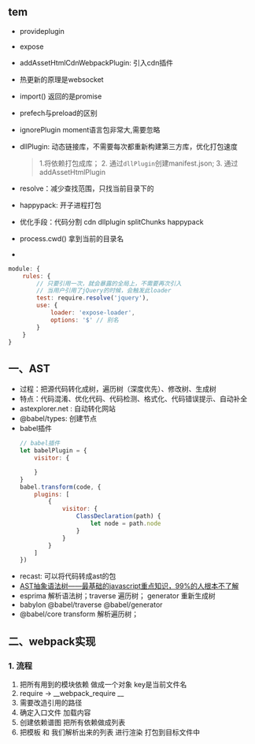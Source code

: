 

## tem
- provideplugin 
- expose
- addAssetHtmlCdnWebpackPlugin: 引入cdn插件
- 热更新的原理是websocket
- import() 返回的是promise
- prefech与preload的区别
- ignorePlugin moment语言包非常大,需要忽略 
- dllPlugin: 动态链接库，不需要每次都重新构建第三方库，优化打包速度
    > 1.将依赖打包成库； 2. 通过`dllPlugin`创建manifest.json; 3. 通过addAssetHtmlPlugin

- resolve：减少查找范围，只找当前目录下的
- happypack: 开子进程打包
- 优化手段：代码分割  cdn  dllplugin  splitChunks  happypack
- process.cwd() 拿到当前的目录名
- 

```js
module: {
    rules: {
        // 只要引用一次，就会暴露的全局上，不需要再次引入
        // 当用户引用了jQuery的时候，会触发此loader
        test: require.resolve('jquery'),
        use: {
            loader: 'expose-loader',
            options: '$' // 别名
        }
    }
}
```

## 一、AST
- 过程：把源代码转化成树，遍历树（深度优先）、修改树、生成树
- 特点：代码混淆、优化代码、代码检测、格式化、代码错误提示、自动补全
- astexplorer.net :  自动转化网站
- @babel/types: 创建节点
- babel插件
    ```js
    // babel插件
    let babelPlugin = {
        visitor: {

        }
    }
    babel.transform(code, {
        plugins: [
            {
                visitor: {
                    ClassDeclaration(path) {
                        let node = path.node
                    }
                }
            }
        ]
    })

    ```
- recast: 可以将代码转成ast的包
- [AST抽象语法树——最基础的javascript重点知识，99%的人根本不了解](https://segmentfault.com/a/1190000016231512?utm_source=tag-newest)
- esprima 解析语法树；traverse 遍历树； generator 重新生成树
- babylon           @babel/traverse   @babel/generator
- @babel/core transform 解析遍历树；

## 二、webpack实现
### 1. 流程
1. 把所有用到的模块依赖 做成一个对象 key是当前文件名
2. require -> __webpack_require __
3. 需要改造引用的路径
4. 确定入口文件 加载内容
5. 创建依赖谱图 把所有依赖做成列表
6. 把模板 和 我们解析出来的列表 进行渲染 打包到目标文件中
